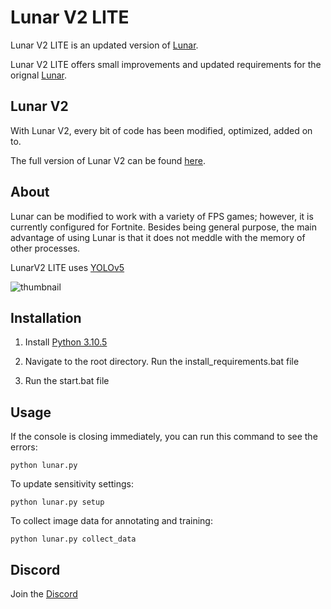 # Lunar V2 LITE
Lunar V2 LITE is an updated version of [Lunar](https://github.com/zeyad-mansour/lunar).

Lunar V2 LITE offers small improvements and updated requirements for the orignal [Lunar](https://github.com/zeyad-mansour/lunar).

## Lunar V2
With Lunar V2, every bit of code has been modified, optimized, added on to.

The full version of Lunar V2 can be found [here](https://gannonr.com/lunar).

## About

Lunar can be modified to work with a variety of FPS games; however, it is currently configured for Fortnite. Besides being general purpose, the main advantage of using Lunar is that it does not meddle with the memory of other processes.

LunarV2 LITE uses [YOLOv5](https://github.com/ultralytics/yolov5)

![thumbnail](https://github.com/xxreflextheone/lunarv2lite/assets/100484118/c65c3c63-5ab8-4ed5-8dc7-526cee37029a)

## Installation

1. Install [Python 3.10.5](https://www.python.org/downloads/release/python-3105/)

2. Navigate to the root directory. Run the install_requirements.bat file

3. Run the start.bat file

## Usage
If the console is closing immediately, you can run this command to see the errors:
```           
python lunar.py
```
To update sensitivity settings:
```           
python lunar.py setup
```
To collect image data for annotating and training:
```           
python lunar.py collect_data
```

## Discord
Join the [Discord](https://discord.gg/lunarv2)
